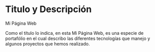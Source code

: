 # Titulo y Descripción

Mi Página Web

Como el título lo indica, en esta Mi Página Web, es una especie de portafólio en el cual describo las diferentes tecnologías que manejo y algunos proyectos que hemos realizado.
